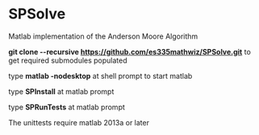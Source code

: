 SPSolve
=======

Matlab implementation of the Anderson Moore Algorithm

__git clone --recursive https://github.com/es335mathwiz/SPSolve.git__   to get required submodules populated

type __matlab -nodesktop__ at shell prompt to start matlab

type __SPInstall__ at matlab prompt

type __SPRunTests__ at matlab prompt

The unittests require matlab 2013a or later

